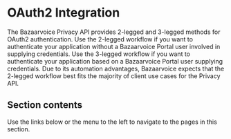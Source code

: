 # OAuth2 Integration

The Bazaarvoice Privacy API provides 2-legged and 3-legged methods for OAuth2 authentication. Use the 2-legged workflow if you want to authenticate your application without a Bazaarvoice Portal user involved in supplying credentials. Use the 3-legged workflow if you want to authenticate your application based on a Bazaarvoice Portal user supplying credentials. Due to its automation advantages, Bazaarvoice expects that the 2-legged workflow best fits the majority of client use cases for the Privacy API.

## Section contents
Use the links below or the menu to the left to navigate to the pages in this section.
